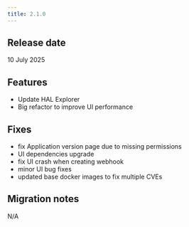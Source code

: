 ```yaml
---
title: 2.1.0
---
```


## Release date

10 July 2025

## Features

* Update HAL Explorer
* Big refactor to improve UI performance

## Fixes

* fix Application version page due to missing permissions
* UI dependencies upgrade
* fix UI crash when creating webhook
* minor UI bug fixes
* updated base docker images to fix multiple CVEs

## Migration notes


N/A
